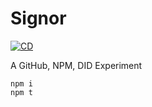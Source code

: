 # Signor

[![CD](https://github.com/OR13/signor/actions/workflows/cd.yml/badge.svg)](https://github.com/OR13/signor/actions/workflows/cd.yml)

A GitHub, NPM, DID Experiment

```
npm i
npm t
```
